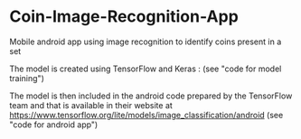 # Coin-Image-Recognition-App
Mobile android app using image recognition to identify coins present in a set

The model is created using TensorFlow and Keras :
(see "code for model training")

The model is then included in the android code prepared by the TensorFlow team
and that is available in their website at
https://www.tensorflow.org/lite/models/image_classification/android
(see "code for android app")
